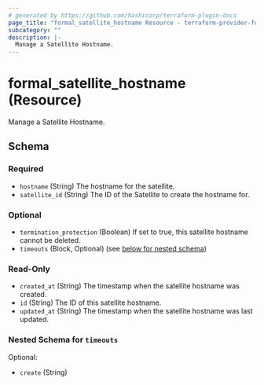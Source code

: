 ```yaml
---
# generated by https://github.com/hashicorp/terraform-plugin-docs
page_title: "formal_satellite_hostname Resource - terraform-provider-formal"
subcategory: ""
description: |-
  Manage a Satellite Hostname.
---
```


# formal_satellite_hostname (Resource)

Manage a Satellite Hostname.



<!-- schema generated by tfplugindocs -->
## Schema

### Required

- `hostname` (String) The hostname for the satellite.
- `satellite_id` (String) The ID of the Satellite to create the hostname for.

### Optional

- `termination_protection` (Boolean) If set to true, this satellite hostname cannot be deleted.
- `timeouts` (Block, Optional) (see [below for nested schema](#nestedblock--timeouts))

### Read-Only

- `created_at` (String) The timestamp when the satellite hostname was created.
- `id` (String) The ID of this satellite hostname.
- `updated_at` (String) The timestamp when the satellite hostname was last updated.

<a id="nestedblock--timeouts"></a>
### Nested Schema for `timeouts`

Optional:

- `create` (String)
